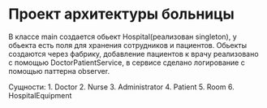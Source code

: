 # Проект архитектуры больницы 
В классе main создается обьект Hospital(реализован singleton), у обьекта есть поля для хранения сотрудников и пациентов. Обьекты создаются через фабрику, добавление пациентов к врачу реализовано с помощью DoctorPatientService, в сервисе сделано логирование с помощью паттерна observer.

Сущности:
    1. Doctor
    2. Nurse
    3. Administrator
    4. Patient
    5. Room
    6. HospitalEquipment
